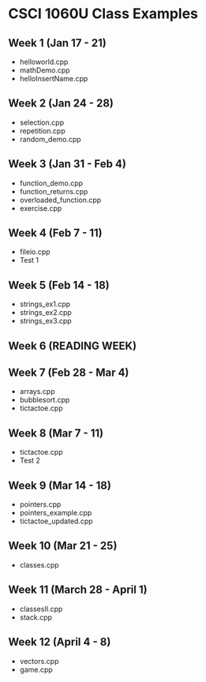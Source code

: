 # CSCI 1060U Class Examples
## Week 1 (Jan 17 - 21)
- helloworld.cpp
- mathDemo.cpp
- helloInsertName.cpp

## Week 2 (Jan 24 - 28)
- selection.cpp
- repetition.cpp
- random_demo.cpp

## Week 3 (Jan 31 - Feb 4)
- function_demo.cpp
- function_returns.cpp
- overloaded_function.cpp
- exercise.cpp

## Week 4 (Feb 7 - 11)
- fileio.cpp
- Test 1

## Week 5 (Feb 14 - 18)
- strings_ex1.cpp
- strings_ex2.cpp
- strings_ex3.cpp

## Week 6 (READING WEEK)

## Week 7 (Feb 28 - Mar 4)
- arrays.cpp
- bubblesort.cpp
- tictactoe.cpp

## Week 8 (Mar 7 - 11)
- tictactoe.cpp
- Test 2

## Week 9 (Mar 14 - 18)
- pointers.cpp
- pointers_example.cpp
- tictactoe_updated.cpp

## Week 10 (Mar 21 - 25)
- classes.cpp

## Week 11 (March 28 - April 1)
- classesII.cpp
- stack.cpp

## Week 12 (April 4 - 8)
- vectors.cpp
- game.cpp
